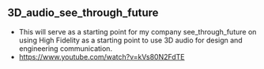 ## 3D_audio_see_through_future
   * This will serve as a starting point for my company see_through_future on using High Fidelity as a starting point to use 3D audio for design and engineering        communication.
   * https://www.youtube.com/watch?v=kVs80N2FdTE

